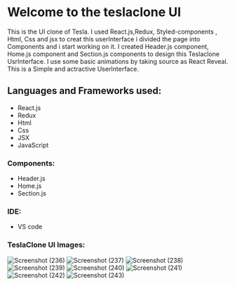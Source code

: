 # Welcome to the teslaclone UI

   This is the UI clone of Tesla. I used React.js,Redux, Styled-components , Html, Css and jsx to creat this userInterface i divided the page into Components and i start working on it. I created Header.js component, Home.js component and Section.js components to design this Teslaclone UsrInterface. I use some basic animations by taking source as React Reveal. This is a Simple and actractive UserInterface.
   
## Languages and Frameworks used:

* React.js
* Redux
* Html
* Css
* JSX
* JavaScript

### Components:
* Header.js
* Home.js
* Section.js

### IDE:
* VS code

### TeslaClone UI Images:

![Screenshot (236)](https://github.com/narasimharaju0/Tesla-teslaclone/assets/96176253/148f2e13-8b92-498e-8ff3-e36a2c086506)
![Screenshot (237)](https://github.com/narasimharaju0/Tesla-teslaclone/assets/96176253/0838195e-2be0-4fd6-af4c-3f6e61c91e14)
![Screenshot (238)](https://github.com/narasimharaju0/Tesla-teslaclone/assets/96176253/d1ea997f-01cd-48d0-9716-f8feb2dce1a8)
![Screenshot (239)](https://github.com/narasimharaju0/Tesla-teslaclone/assets/96176253/eadee760-299b-44de-9d23-becbe3ee5e49)
![Screenshot (240)](https://github.com/narasimharaju0/Tesla-teslaclone/assets/96176253/ecb9f866-38fc-4d42-a587-d56062ae14d9)
![Screenshot (241)](https://github.com/narasimharaju0/Tesla-teslaclone/assets/96176253/e69a54ac-0e58-49f5-be50-e9ed0ffa1ed2)
![Screenshot (242)](https://github.com/narasimharaju0/Tesla-teslaclone/assets/96176253/518b398e-d1bb-41c6-abe8-cb90bee43e91)
![Screenshot (243)](https://github.com/narasimharaju0/Tesla-teslaclone/assets/96176253/a1a6f996-c25e-4ed5-bc76-9792e8f3cee2) 


